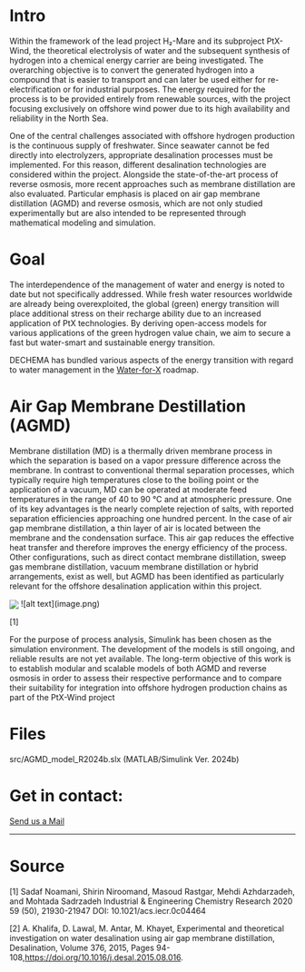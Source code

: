 # Intro
Within the framework of the lead project H₂-Mare and its subproject PtX-Wind, the theoretical electrolysis of water and the subsequent synthesis of hydrogen into a chemical energy carrier are being investigated. The overarching objective is to convert the generated hydrogen into a compound that is easier to transport and can later be used either for re-electrification or for industrial purposes. The energy required for the process is to be provided entirely from renewable sources, with the project focusing exclusively on offshore wind power due to its high availability and reliability in the North Sea.

One of the central challenges associated with offshore hydrogen production is the continuous supply of freshwater. Since seawater cannot be fed directly into electrolyzers, appropriate desalination processes must be implemented. For this reason, different desalination technologies are considered within the project. Alongside the state-of-the-art process of reverse osmosis, more recent approaches such as membrane distillation are also evaluated. Particular emphasis is placed on air gap membrane distillation (AGMD) and reverse osmosis, which are not only studied experimentally but are also intended to be represented through mathematical modeling and simulation.


# Goal
The interdependence of the management of water and energy is noted to date but not specifically addressed. While fresh water resources worldwide are already being overexploited, the global (green) energy transition will place additional stress on their recharge ability due to an increased application of PtX technologies. By deriving open-access models for various applications of the green hydrogen value chain, we aim to secure a fast but water-smart and sustainable energy transition.

DECHEMA has bundled various aspects of the energy transition with regard to water management in the [Water-for-X](https://dechema.de/Water_for_X.html) roadmap.

# Air Gap Membrane Destillation (AGMD) 
Membrane distillation (MD) is a thermally driven membrane process in which the separation is based on a vapor pressure difference across the membrane. In contrast to conventional thermal separation processes, which typically require high temperatures close to the boiling point or the application of a vacuum, MD can be operated at moderate feed temperatures in the range of 40 to 90 °C and at atmospheric pressure. One of its key advantages is the nearly complete rejection of salts, with reported separation efficiencies approaching one hundred percent. In the case of air gap membrane distillation, a thin layer of air is located between the membrane and the condensation surface. This air gap reduces the effective heat transfer and therefore improves the energy efficiency of the process. Other configurations, such as direct contact membrane distillation, sweep gas membrane distillation, vacuum membrane distillation or hybrid arrangements, exist as well, but AGMD has been identified as particularly relevant for the offshore desalination application within this project.

<img align="center" height="400" src=images/image.png.png>
![alt text](image.png)

[1] 

For the purpose of process analysis, Simulink has been chosen as the simulation environment. The development of the models is still ongoing, and reliable results are not yet available. The long-term objective of this work is to establish modular and scalable models of both AGMD and reverse osmosis in order to assess their respective performance and to compare their suitability for integration into offshore hydrogen production chains as part of the PtX-Wind project

# Files
src/AGMD_model_R2024b.slx (MATLAB/Simulink Ver. 2024b)

# Get in contact:
<a href="mailto:&#119;&#097;&#116;&#101;&#114;&#064;&#100;&#101;&#099;&#104;&#101;&#109;&#097;&#046;&#100;&#101;">Send us a Mail</a>

---

# Source
[1] Sadaf Noamani, Shirin Niroomand, Masoud Rastgar, Mehdi Azhdarzadeh, and Mohtada Sadrzadeh Industrial & Engineering Chemistry Research 2020 59 (50), 21930-21947 DOI: 10.1021/acs.iecr.0c04464

[2] A. Khalifa, D. Lawal, M. Antar, M. Khayet, Experimental and theoretical investigation on water desalination using air gap membrane distillation, Desalination, Volume 376, 2015, Pages 94-108,https://doi.org/10.1016/j.desal.2015.08.016.